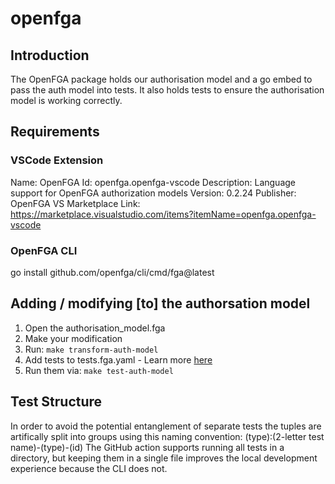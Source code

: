 # openfga

## Introduction
The OpenFGA package holds our authorisation model and a go embed to pass the auth model into tests.
It also holds
tests to ensure the authorisation model is working correctly.

## Requirements

### VSCode Extension
Name: OpenFGA
Id: openfga.openfga-vscode
Description: Language support for OpenFGA authorization models
Version: 0.2.24
Publisher: OpenFGA
VS Marketplace Link: https://marketplace.visualstudio.com/items?itemName=openfga.openfga-vscode

### OpenFGA CLI
go install github.com/openfga/cli/cmd/fga@latest

## Adding / modifying [to] the authorsation model
1. Open the authorisation_model.fga 
2. Make your modification
3. Run: `make transform-auth-model`
6. Add tests to tests.fga.yaml - Learn more [here](https://openfga.dev/docs/modeling/testing)
7. Run them via: `make test-auth-model`

## Test Structure
In order to avoid the potential entanglement of separate tests the tuples are artifically split into groups using this naming convention: (type):(2-letter test name)-(type)-(id)
The GitHub action supports running all tests in a directory, but keeping them in a single file improves the local development experience because the CLI does not.